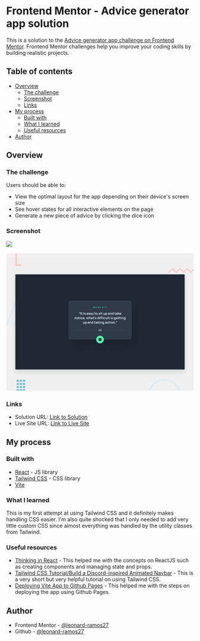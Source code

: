 # Frontend Mentor - Advice generator app solution

This is a solution to the [Advice generator app challenge on Frontend Mentor](https://www.frontendmentor.io/challenges/advice-generator-app-QdUG-13db). Frontend Mentor challenges help you improve your coding skills by building realistic projects.

## Table of contents

- [Overview](#overview)
  - [The challenge](#the-challenge)
  - [Screenshot](#screenshot)
  - [Links](#links)
- [My process](#my-process)
  - [Built with](#built-with)
  - [What I learned](#what-i-learned)
  - [Useful resources](#useful-resources)
- [Author](#author)

## Overview

### The challenge

Users should be able to:

- View the optimal layout for the app depending on their device's screen size
- See hover states for all interactive elements on the page
- Generate a new piece of advice by clicking the dice icon

### Screenshot

![](./screenshot.jpg)

![Design preview for the Advice Generator App coding challenge](./public/design/desktop-preview.jpg)

### Links

- Solution URL: [Link to Solution](https://github.com/leonard-ramos27/Advice-Generator-App.git)
- Live Site URL: [Link to Live Site](https://leonard-ramos27.github.io/Advice-Generator-App/)

## My process

### Built with

- [React](https://reactjs.org/) - JS library
- [Tailwind CSS](https://tailwindcss.com/) - CSS library
- [Vite](https://vitejs.dev/)

### What I learned

This is my first attempt at using Tailwind CSS and it definitely makes handling CSS easier. I'm also quite shocked that I only needed to add very little custom CSS since almost everything was handled by the utility classes from Tailwind.

### Useful resources

- [Thinking in React](https://react.dev/learn/thinking-in-react) - This helped me with the concepts on ReactJS such as creating components and managing state and props.
- [Tailwind CSS Tutorial/Build a Discord-inspired Animated Navbar](https://www.youtube.com/watch?v=pfaSUYaSgRo) - This is a very short but very helpful tutorial on using Tailwind CSS.
- [Deploying Vite App to Github Pages](https://medium.com/@aishwaryaparab1/deploying-vite-deploying-vite-app-to-github-pages-166fff40ffd3) - This helped me with the steps on deploying the app using Github Pages.

## Author

- Frontend Mentor - [@leonard-ramos27](https://www.frontendmentor.io/profile/leonard-ramos27)
- Github - [@leonard-ramos27](https://github.com/leonard-ramos27)
